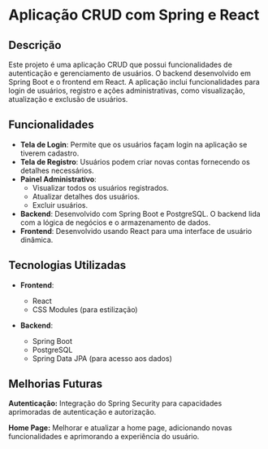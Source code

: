 # Aplicação CRUD com Spring e React

## Descrição

Este projeto é uma aplicação CRUD que possui funcionalidades de autenticação e gerenciamento de usuários. O backend desenvolvido em Spring Boot e o frontend em React. A aplicação inclui funcionalidades para login de usuários, registro e ações administrativas, como visualização, atualização e exclusão de usuários.

## Funcionalidades

- **Tela de Login**: Permite que os usuários façam login na aplicação se tiverem cadastro.
- **Tela de Registro**: Usuários podem criar novas contas fornecendo os detalhes necessários.
- **Painel Administrativo**: 
  - Visualizar todos os usuários registrados.
  - Atualizar detalhes dos usuários.
  - Excluir usuários.
- **Backend**: Desenvolvido com Spring Boot e PostgreSQL. O backend lida com a lógica de negócios e o armazenamento de dados.
- **Frontend**: Desenvolvido usando React para uma interface de usuário dinâmica.

## Tecnologias Utilizadas

- **Frontend**: 
  - React
  - CSS Modules (para estilização)

- **Backend**:
  - Spring Boot
  - PostgreSQL
  - Spring Data JPA (para acesso aos dados)

## Melhorias Futuras
**Autenticação:** Integração do Spring Security para capacidades aprimoradas de autenticação e autorização.

**Home Page:** Melhorar e atualizar a home page, adicionando novas funcionalidades e aprimorando a experiência do usuário.
